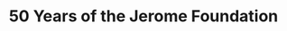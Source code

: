 ---
layout: project
title: 50 Years of the Jerome Foundation
permalink: /projects/50-years-jerome-foundation/
directlink: true
subhead: Interactive dataviz, Winter 2013/2014
link: http://50.jeromefdn.org
image: jerome50.jpg
excerpt: <p>To show the breadth of impact for the 50th anniversary of this arts foundation, I created a series of charts that show the growth of grant programs and financial stability. The scrolling navigation is lets many graphs exist on a single page. Built using d3.js, require.js, and google fusion tables.</p> 

---